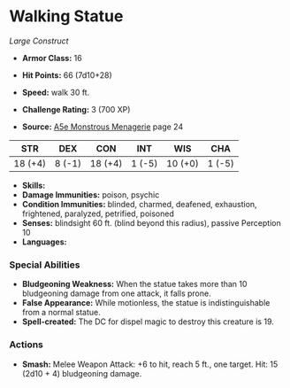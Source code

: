 # Walking Statue

*Large* *Construct*

- **Armor Class:** 16
- **Hit Points:** 66 (7d10+28)
- **Speed:** walk 30 ft.

- **Challenge Rating:** 3 (700 XP)
- **Source:** [A5e Monstrous Menagerie](https://enpublishingrpg.com/products/level-up-monstrous-menagerie-a5e) page 24

| STR | DEX | CON | INT | WIS | CHA |
| --- | --- | --- | --- | --- | --- |
| 18 (+4) | 8 (-1) | 18 (+4) | 1 (-5) | 10 (+0) | 1 (-5) |

- **Skills:** 
- **Damage Immunities:** poison, psychic
- **Condition Immunities:** blinded, charmed, deafened, exhaustion, frightened, paralyzed, petrified, poisoned
- **Senses:** blindsight 60 ft. (blind beyond this radius), passive Perception 10
- **Languages:** 

### Special Abilities

- **Bludgeoning Weakness:** When the statue takes more than 10 bludgeoning damage from one attack, it falls prone.
- **False Appearance:** While motionless, the statue is indistinguishable from a normal statue.
- **Spell-created:** The DC for dispel magic to destroy this creature is 19.

### Actions

- **Smash:** Melee Weapon Attack: +6 to hit, reach 5 ft., one target. Hit: 15 (2d10 + 4) bludgeoning damage.


